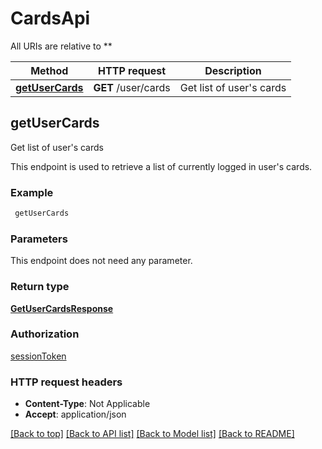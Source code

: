 # CardsApi

All URIs are relative to **

Method | HTTP request | Description
------------- | ------------- | -------------
[**getUserCards**](CardsApi.md#getUserCards) | **GET** /user/cards | Get list of user&#39;s cards



## getUserCards

Get list of user's cards

This endpoint is used to retrieve a list of currently logged in user's cards.

### Example

```bash
 getUserCards
```

### Parameters

This endpoint does not need any parameter.

### Return type

[**GetUserCardsResponse**](GetUserCardsResponse.md)

### Authorization

[sessionToken](../README.md#sessionToken)

### HTTP request headers

- **Content-Type**: Not Applicable
- **Accept**: application/json

[[Back to top]](#) [[Back to API list]](../README.md#documentation-for-api-endpoints) [[Back to Model list]](../README.md#documentation-for-models) [[Back to README]](../README.md)

